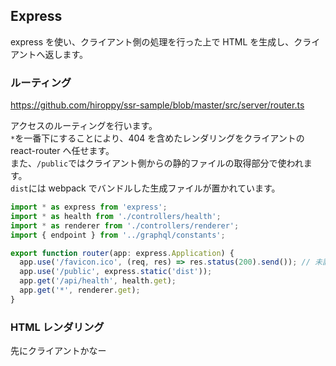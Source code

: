 ## Express

express を使い、クライアント側の処理を行った上で HTML を生成し、クライアントへ返します。

### ルーティング

https://github.com/hiroppy/ssr-sample/blob/master/src/server/router.ts

アクセスのルーティングを行います。  
`*`を一番下にすることにより、404 を含めたレンダリングをクライアントの react-router へ任せます。  
また、`/public`ではクライアント側からの静的ファイルの取得部分で使われます。  
`dist`には webpack でバンドルした生成ファイルが置かれています。

```javascript
import * as express from 'express';
import * as health from './controllers/health';
import * as renderer from './controllers/renderer';
import { endpoint } from '../graphql/constants';

export function router(app: express.Application) {
  app.use('/favicon.ico', (req, res) => res.status(200).send()); // 未設定
  app.use('/public', express.static('dist'));
  app.get('/api/health', health.get);
  app.get('*', renderer.get);
}
```

### HTML レンダリング

先にクライアントかなー
